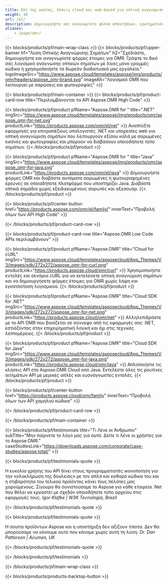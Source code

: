 ```yaml
---
title: Επί της ουσίας, λύσεις cloud και web-based για οπτική αναγνώριση σημάτων (OMR)
weight: 30
url: /el/
description: Δημιουργήστε και αναγνωρίστε φύλλα απαντήσεων, ερωτηματολόγια, έρευνες και παρόμοιες φόρμες με το χέρι. Δημιουργήστε λογισμικό OMR που ανταγωνίζεται ισοδύναμα με συστήματα υλικού.
aliases:
    - /page/omr/
---
```


{{< blocks/products/pf/main-wrap-class >}}
{{< blocks/products/pf/upper-banner h1="Λύση Οπτικής Αναγνώρισης Σημάτων" h2="Σχεδιάστε, δημιουργήστε και αναγνωρίστε φόρμες έτοιμες για OMR. Γράψτε το δικό σας λογισμικό ανάγνωσης οπτικών σημάτων με λίγες μόνο γραμμές κώδικα ή χρησιμοποιήστε τα δωρεάν διαδικτυακά μας εργαλεία." logoImageSrc="https://www.aspose.cloud/templates/aspose/img/products/omr/headers/aspose_omr-brand.svg" imageAlt="Λογισμικό OMR που λειτουργεί με σαρώσεις και φωτογραφίες" >}}

{{< blocks/products/pf/main-container >}}
{{< blocks/products/pf/product-card-row title="Περιλαμβάνονται τα API Aspose.OMR High Code" >}}

{{< blocks/products/pf/product pfName="Aspose.OMR for " title=".NET" imgSrc="https://www.aspose.cloud/templates/aspose/img/products/omr/aspose_omr-for-net.svg" productLink="https://products.aspose.com/omr/el/net" >}}
Αναπτύξτε εφαρμογές για επιτραπέζιους υπολογιστές .NET και υπηρεσίες web για οπτική αναγνώριση σημάτων που λειτουργούν εξίσου καλά με σαρωμένες εικόνες και φωτογραφίες και μπορούν να διαβάσουν οποιοδήποτε τύπο σημάτων.
{{< /blocks/products/pf/product >}}

{{< blocks/products/pf/product pfName="Aspose.OMR for " title="Java" imgSrc="https://www.aspose.cloud/templates/aspose/img/products/omr/aspose_omr-for-java.svg" productLink="https://products.aspose.com/omr/el/java" >}}
Δημιουργήστε φόρμες OMR και διαβάστε αυτόματα σαρωμένες ή φωτογραφημένες έρευνες σε οποιαδήποτε πλατφόρμα που υποστηρίζει Java. Διαβάστε οπτικά σημάδια χωρίς εξειδικευμένους σαρωτές και αξεσουάρ.
{{< /blocks/products/pf/product >}}

{{< blocks/products/pf/center-button href="https://products.aspose.com/omr/el/family/" innerText="Προβολή όλων των API High Code" >}}

{{< /blocks/products/pf/product-card-row >}}

{{< blocks/products/pf/product-card-row title="Aspose.OMR Low Code APIs περιλαμβάνουν" >}}

{{< blocks/products/pf/product pfName="Aspose.OMR" title="Cloud for cURL" imgSrc="https://www.aspose.cloud/templates/asposecloud/App_Themes/V3/images/sdk/272x272/aspose_omr-for-curl.png" productLink="https://products.aspose.cloud/omr/curl" >}}
Χρησιμοποιήστε εντολές και σενάρια cURL για να εκτελέσετε οπτική αναγνώριση σημάτων και να δημιουργήσετε φόρμες έτοιμες για OMR χωρίς λήψη και εγκατάσταση λογισμικού.
{{< /blocks/products/pf/product >}}

{{< blocks/products/pf/product pfName="Aspose.OMR" title="Cloud SDK for .NET" imgSrc="https://www.aspose.cloud/templates/asposecloud/App_Themes/V3/images/sdk/272x272/aspose_omr-for-net.png" productLink="https://products.aspose.cloud/omr/net" >}}
Αλληλεπιδράστε με το API OMR που βασίζεται σε σύννεφο από τις εφαρμογές σας .NET, εστιάζοντας στην επιχειρηματική λογική και όχι στις τεχνικές λεπτομέρειες.
{{< /blocks/products/pf/product >}}

{{< blocks/products/pf/product pfName="Aspose.OMR" title="Cloud SDK for Java" imgSrc="https://www.aspose.cloud/templates/asposecloud/App_Themes/V3/images/sdk/272x272/aspose_omr-for-java.png" productLink="https://products.aspose.cloud/omr/java" >}}
Απλοποιήστε τις κλήσεις API στο Aspose.OMR Cloud από Java. Εκτελέστε όλες τις ρουτίνες αιτημάτων API με μερικές απλές και ευανάγνωστες εντολές.
{{< /blocks/products/pf/product >}}

{{< blocks/products/pf/center-button href="https://products.aspose.cloud/omr/family" innerText="Προβολή όλων των API χαμηλού κώδικα" >}}

{{< /blocks/products/pf/product-card-row >}}

{{< /blocks/products/pf/main-container >}}

{{< blocks/products/pf/testimonials title="Τι Λένε οι Άνθρωποι" subTitle="Μην παίρνετε το λόγο μας για αυτό. Δείτε τι λένε οι χρήστες για το Aspose.OMR." caseStudiesLink="https://downloads.aspose.com/corporate/case-studies/aspose.total/" >}}

{{< blocks/products/pf/testimonials-quote >}}
<p class="first">
 Η ευκολία χρήσης του API δίνει στους προγραμματιστές ικανοποίηση για την «ολοκλήρωση της δουλειάς» με τον απλό και καθαρό κώδικα του και η στιβαρότητα του τελικού προϊόντος κάνει τους πελάτες μας χαρούμενους. Σίγουρα θα συνιστούσαμε το Aspose για κάθε εταιρεία .Net που θέλει να εργαστεί με σχεδόν οποιοδήποτε τύπο αρχείου στις εφαρμογές τους.
 <em>
  Igor Klafke | W3K Tecnologia, Brazil
 </em>
</p>

{{< /blocks/products/pf/testimonials-quote >}}

{{< blocks/products/pf/testimonials-quote >}}
<p class="second">
 Η σουίτα προϊόντων Aspose και η υποστήριξη δεν αξίζουν τίποτα. Δεν θα μπορούσαμε να κάνουμε αυτό που κάναμε χωρίς αυτή τη λύση.
 <em>
  Dr. Dan Patterson | Acumen, UK
 </em>
</p>

{{< /blocks/products/pf/testimonials-quote >}}

{{< /blocks/products/pf/testimonials >}}

{{< /blocks/products/pf/main-wrap-class >}}

{{< blocks/products/products-backtop-button >}}